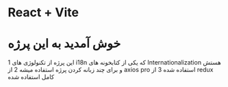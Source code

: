 # React + Vite

<h1>خوش آمدید به این پرژه</h1>

<p>
  1 این پرژه از تکنولوژی های i18n که یکی از کتابخونه های Internationalization هستش و برای چند زبانه کردن پرژه استفاده میشه
  2 از axios pro استفاده شده
  3 از redux کامل استفاده شده

  
</p>

